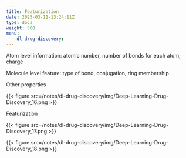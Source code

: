 ```yaml
---
title: Featurization
date: 2025-03-11-13:24:11Z
type: docs 
weight: 500
menu: 
    dl-drug-discovery:
---
```



Atom level information: atomic number, number of bonds for each atom, charge

Molecule level feature: type of bond, conjugation, ring membership

Other properties

{{< figure src=/notes/dl-drug-discovery/img/Deep-Learning-Drug-Discovery_16.png >}}

Featurization

{{< figure src=/notes/dl-drug-discovery/img/Deep-Learning-Drug-Discovery_17.png >}}

{{< figure src=/notes/dl-drug-discovery/img/Deep-Learning-Drug-Discovery_18.png >}}

